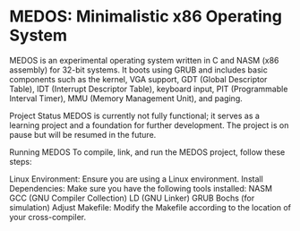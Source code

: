 # MEDOS: Minimalistic x86 Operating System

MEDOS is an experimental operating system written in C and NASM (x86 assembly) for 32-bit systems. It boots using GRUB and includes basic components such as the kernel, VGA support, GDT (Global Descriptor Table), IDT (Interrupt Descriptor Table), keyboard input, PIT (Programmable Interval Timer), MMU (Memory Management Unit), and paging.

Project Status
MEDOS is currently not fully functional; it serves as a learning project and a foundation for further development. The project is on pause but will be resumed in the future.

Running MEDOS
To compile, link, and run the MEDOS project, follow these steps:

Linux Environment: Ensure you are using a Linux environment.
Install Dependencies: Make sure you have the following tools installed:
NASM
GCC (GNU Compiler Collection)
LD (GNU Linker)
GRUB
Bochs (for simulation)
Adjust Makefile: Modify the Makefile according to the location of your cross-compiler.
